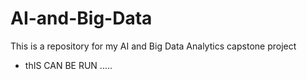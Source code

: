 # AI-and-Big-Data
This is a repository for my AI and Big Data Analytics capstone project 
- thIS CAN BE RUN .....
